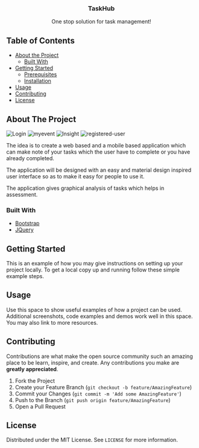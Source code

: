 


<!-- PROJECT LOGO -->


  <h3 align="center">TaskHub</h3>

  <p align="center">
    One stop solution for task management! 
    <br />
    
</p>



<!-- TABLE OF CONTENTS -->
## Table of Contents

* [About the Project](#about-the-project)
  * [Built With](#built-with)
* [Getting Started](#getting-started)
  * [Prerequisites](#prerequisites)
  * [Installation](#installation)
* [Usage](#usage)
* [Contributing](#contributing)
* [License](#license)




<!-- ABOUT THE PROJECT -->
## About The Project

![Login](https://github.com/anujsharma11098/eventRegistrationDashboard/blob/master/images/admin_login.png?raw=true)
![myevent](https://github.com/anujsharma11098/eventRegistrationDashboard/blob/master/images/dashboard.png?raw=true)
![Insight](https://github.com/anujsharma11098/eventRegistrationDashboard/blob/master/images/event_insight.png?raw=true)
![registered-user](https://github.com/anujsharma11098/eventRegistrationDashboard/blob/master/images/registered_user.png?raw=true)

The idea is to create a web based and a mobile based application which can make note of your tasks which the user  have to complete or you have already completed.

The application will be designed with an easy and material design inspired user interface so as to make it easy for people to use it.

The application gives graphical analysis of tasks which helps in assessment.


### Built With

* [Bootstrap](https://getbootstrap.com)
* [JQuery](https://jquery.com)


<!-- GETTING STARTED -->
## Getting Started

This is an example of how you may give instructions on setting up your project locally.
To get a local copy up and running follow these simple example steps.



<!-- USAGE EXAMPLES -->
## Usage

Use this space to show useful examples of how a project can be used. Additional screenshots, code examples and demos work well in this space. You may also link to more resources.


<!-- CONTRIBUTING -->
## Contributing

Contributions are what make the open source community such an amazing place to be learn, inspire, and create. Any contributions you make are **greatly appreciated**.

1. Fork the Project
2. Create your Feature Branch (`git checkout -b feature/AmazingFeature`)
3. Commit your Changes (`git commit -m 'Add some AmazingFeature'`)
4. Push to the Branch (`git push origin feature/AmazingFeature`)
5. Open a Pull Request



<!-- LICENSE -->
## License

Distributed under the MIT License. See `LICENSE` for more information.






